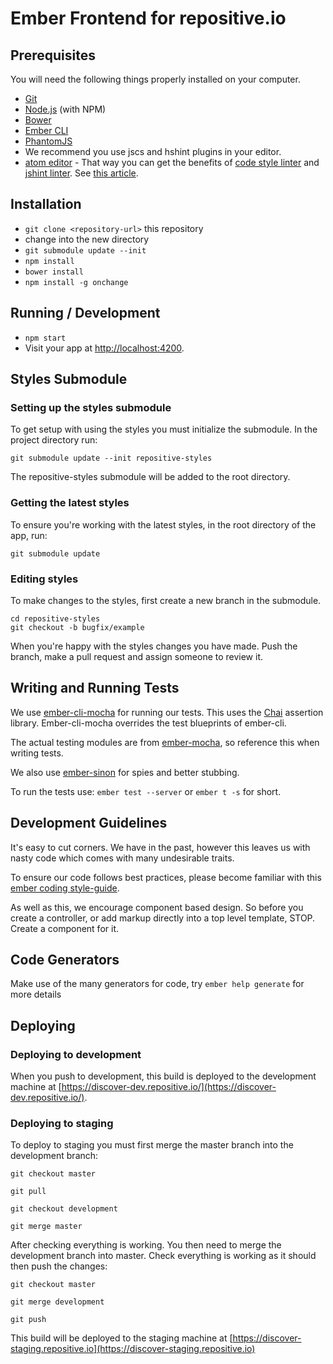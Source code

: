 # Ember Frontend for repositive.io

## Prerequisites

You will need the following things properly installed on your computer.

* [Git](http://git-scm.com/)
* [Node.js](http://nodejs.org/) (with NPM)
* [Bower](http://bower.io/)
* [Ember CLI](http://www.ember-cli.com/)
* [PhantomJS](http://phantomjs.org/)
* We recommend you use jscs and hshint plugins in your editor.
 * [atom editor](https://atom.io/) - That way you can get the benefits of [code style linter](https://atom.io/packages/linter-jscs) and [jshint linter](https://atom.io/packages/linter-jshint). See [this article](http://blog.yld.io/2015/04/15/using-jscs-and-jscs-fixer-for-atom/).

## Installation

* `git clone <repository-url>` this repository
* change into the new directory
* `git submodule update --init`
* `npm install`
* `bower install`
* `npm install -g onchange`

## Running / Development

* `npm start`
* Visit your app at [http://localhost:4200](http://localhost:4200).

## Styles Submodule

### Setting up the styles submodule

To get setup with using the styles you must initialize the submodule. In the project directory run:
```
git submodule update --init repositive-styles
```

The repositive-styles submodule will be added to the root directory.

### Getting the latest styles

To ensure you're working with the latest styles, in the root directory of the app, run:
```
git submodule update
```

### Editing styles

To make changes to the styles, first create a new branch in the submodule.

```
cd repositive-styles
git checkout -b bugfix/example
```

When you're happy with the styles changes you have made. Push the branch, make a pull request and assign someone to review it.


## Writing and Running Tests

We use [ember-cli-mocha](https://github.com/switchfly/ember-cli-mocha) for running our tests. This uses the [Chai](http://chaijs.com/) assertion library. Ember-cli-mocha overrides the test blueprints of ember-cli.

The actual testing modules are from [ember-mocha](https://github.com/switchfly/ember-mocha), so reference this when writing tests.

We also use [ember-sinon](https://github.com/csantero/ember-sinon) for spies and better stubbing.

To run the tests use: `ember test --server` or `ember t -s` for short.

## Development Guidelines
It's easy to cut corners. We have in the past, however this leaves us with nasty code which comes with many undesirable traits.

To ensure our code follows best practices, please become familiar with this [ember coding style-guide](https://github.com/netguru/ember-styleguide).

As well as this, we encourage component based design. So before you create a controller, or add markup directly into a top level template, STOP. Create a component for it.


## Code Generators

Make use of the many generators for code, try `ember help generate` for more details

## Deploying

### Deploying to development
When you push to development, this build is deployed to the development machine at [https://discover-dev.repositive.io/](https://discover-dev.repositive.io/).

### Deploying to staging
To deploy to staging you must first merge the master branch into the development branch:

```
git checkout master

git pull

git checkout development

git merge master
```

After checking everything is working. You then need to merge the development branch into master. Check everything is working as it should then push the changes:

```
git checkout master

git merge development

git push
```

This build will be deployed to the staging machine at [https://discover-staging.repositive.io](https://discover-staging.repositive.io)
